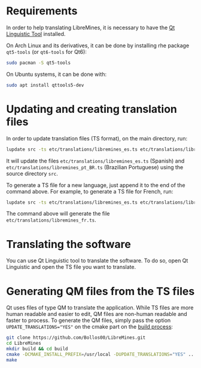 # Requirements

In order to help translating LibreMines, it is necessary to have the [Qt Linguistic Tool](https://doc.qt.io/qt-5/qtlinguist-index.html) installed.

On Arch Linux and its derivatives, it can be done by installing rhe package `qt5-tools` (or `qt6-tools` for Qt6):
```sh
sudo pacman -S qt5-tools
```

On Ubuntu systems, it can be done with:
```sh
sudo apt install qttools5-dev
```

# Updating and creating translation files

In order to update translation files (TS format), on the main directory, run:
```sh
lupdate src -ts etc/translations/libremines_es.ts etc/translations/libremines_pt_BR.ts
```

It will update the files `etc/translations/libremines_es.ts` (Spanish) and `etc/translations/libremines_pt_BR.ts` (Brazilian Portuguese) using the source directory `src`.

To generate a TS file for a new language, just append it to the end of the command above. For example, to generate a TS file for French, run:
```sh
lupdate src -ts etc/translations/libremines_es.ts etc/translations/libremines_pt_BR.ts etc/translations/libremines_fr.ts
```

The command above will generate the file `etc/translations/libremines_fr.ts`.

# Translating the software

You can use Qt Linguistic tool to translate the software. To do so, open Qt Linguistic and open the TS file you want to translate.

# Generating QM files from the TS files

Qt uses files of type QM to translate the application. While TS files are more human readable and easier to edit, QM files are non-human readable and faster to process. To generate the QM files, simply pass the option `UPDATE_TRANSLATIONS="YES"` on the cmake part on the [build process](https://github.com/Bollos00/LibreMines#building):

```sh
git clone https://github.com/Bollos00/LibreMines.git
cd LibreMines
mkdir build && cd build
cmake -DCMAKE_INSTALL_PREFIX=/usr/local -DUPDATE_TRANSLATIONS="YES" ..
make

```
